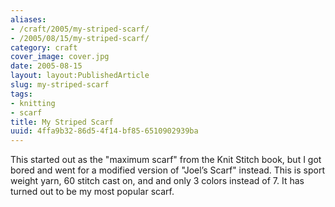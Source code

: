 ```yaml
---
aliases:
- /craft/2005/my-striped-scarf/
- /2005/08/15/my-striped-scarf/
category: craft
cover_image: cover.jpg
date: 2005-08-15
layout: layout:PublishedArticle
slug: my-striped-scarf
tags:
- knitting
- scarf
title: My Striped Scarf
uuid: 4ffa9b32-86d5-4f14-bf85-6510902939ba
---
```


This started out as the "maximum scarf" from the Knit Stitch book, but I got
bored and went for a modified version of "Joel’s Scarf" instead. This is sport
weight yarn, 60 stitch cast on, and and only 3 colors instead of 7. It has
turned out to be my most popular scarf.